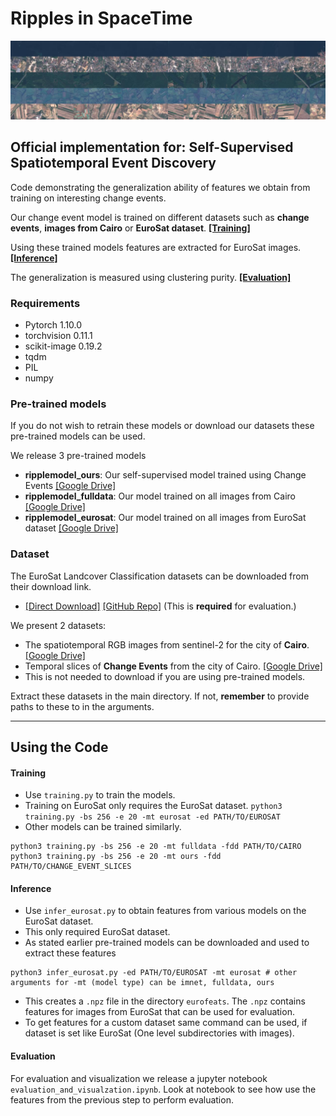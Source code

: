 # Ripples in SpaceTime
![alt text](cover.jpg)
## Official implementation for: Self-Supervised Spatiotemporal Event Discovery

Code demonstrating the generalization ability of features we obtain from training on interesting change events.

Our change event model is trained on different datasets such as **change events**, **images from Cairo** or **EuroSat dataset**. **[[Training]](#training)**

Using these trained models features are extracted for EuroSat images. **[[Inference]](#inference)**

The generalization is measured using clustering purity. **[[Evaluation]](#evaluation)**


### Requirements
- Pytorch 1.10.0
- torchvision 0.11.1
- scikit-image 0.19.2
- tqdm
- PIL
- numpy

### Pre-trained models
If you do not wish to retrain these models or download our datasets these pre-trained models can be used.

We release 3 pre-trained models

 - **ripplemodel_ours**: Our self-supervised model trained using Change Events [[Google Drive]](https://drive.google.com/file/d/1qP4U6_ms4zcQctYjNcxZBaX4UDPWInBN/view?usp=sharing)
 - **ripplemodel_fulldata**: Our model trained on all images from Cairo [[Google Drive]](https://drive.google.com)
 - **ripplemodel_eurosat**: Our model trained on all images from EuroSat dataset [[Google Drive]](https://drive.google.com/file/d/1s-0qjGYeNJL_pFGFORCv53pIeLkIizuL/view?usp=sharing)

### Dataset
The EuroSat Landcover Classification datasets can be downloaded from their download link.

- [[Direct Download]](https://madm.dfki.de/files/sentinel/EuroSAT.zip) [[GitHub Repo]](https://github.com/phelber/eurosat) (This is **required** for evaluation.) 

We present 2 datasets:

- The spatiotemporal RGB images from sentinel-2 for the city of **Cairo**. [[Google Drive]](https://drive.google.com)
- Temporal slices of **Change Events** from the city of Cairo. [[Google Drive]](https://drive.google.com/file/d/1R2UceJyJ0_iIQxXRmGIYqr0XKx4w79QV/view?usp=sharing)
- This is not needed to download if you are using pre-trained models.

Extract these datasets in the main directory. If not, **remember** to provide paths to these to in the arguments. 

---
## Using the Code
#### Training 
- Use `training.py` to train the models.
- Training on EuroSat only requires the EuroSat dataset. `python3 training.py -bs 256 -e 20 -mt eurosat -ed PATH/TO/EUROSAT`
- Other models can be trained similarly.

```
python3 training.py -bs 256 -e 20 -mt fulldata -fdd PATH/TO/CAIRO
python3 training.py -bs 256 -e 20 -mt ours -fdd PATH/TO/CHANGE_EVENT_SLICES
```

#### Inference
- Use `infer_eurosat.py` to obtain features from various models on the EuroSat dataset.
- This only required EuroSat dataset.
- As stated earlier pre-trained models can be downloaded and used to extract these features

```
python3 infer_eurosat.py -ed PATH/TO/EUROSAT -mt eurosat # other arguments for -mt (model type) can be imnet, fulldata, ours 
```

- This creates a `.npz` file in the directory `eurofeats`. The `.npz` contains features for images from EuroSat that can be used for evaluation.
- To get features for a custom dataset same command can be used, if dataset is set like EuroSat (One level subdirectories with images).

#### Evaluation
For evaluation and visualization we release a jupyter notebook `evaluation_and_visualzation.ipynb`. 
Look at notebook to see how use the features from the previous step to perform evaluation.